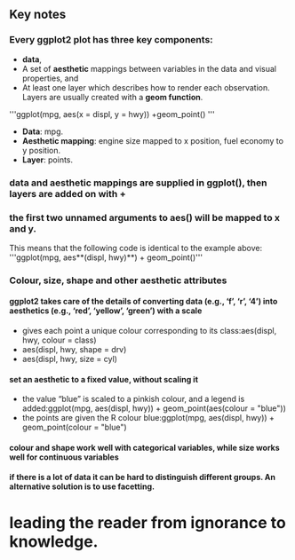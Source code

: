 ## Key notes

### Every ggplot2 plot has three key components:
- **data**,
- A set of **aesthetic** mappings between variables in the data and visual properties, and
- At least one layer which describes how to render each observation. Layers are usually created with a **geom function**.

'''ggplot(mpg, aes(x = displ, y = hwy)) +geom_point() '''
- **Data**: mpg.
- **Aesthetic mapping**: engine size mapped to x position, fuel economy to y position.
- **Layer**: points.

### **data and aesthetic mappings** are supplied in **ggplot()**, then **layers** are added on with **+**

### the first two unnamed arguments to aes() will be mapped to x and y. 
This means that the following code is identical to the example above:
    '''ggplot(mpg, aes**(displ, hwy)**) + geom_point()'''

### Colour, size, shape and other aesthetic attributes
#### ggplot2 takes care of the details of converting data (e.g., ‘f’, ‘r’, ‘4’) into aesthetics (e.g., ‘red’, ‘yellow’, ‘green’) with a **scale**
- gives each point a unique colour corresponding to its class:aes(displ, hwy, colour = class)  
- aes(displ, hwy, shape = drv)
- aes(displ, hwy, size = cyl)
#### set an aesthetic to a fixed value, without scaling it
- the value “blue” is scaled to a pinkish colour, and a legend
is added:ggplot(mpg, aes(displ, hwy)) + geom_point(aes(colour = "blue"))
-  the points are given the R colour blue:ggplot(mpg, aes(displ, hwy)) + geom_point(colour = "blue")
#### colour and shape work well with categorical variables, while size works well for continuous variables
####  if there is a lot of data it can be hard to distinguish different groups. An alternative solution is to use facetting.

# leading the reader from ignorance to knowledge.
